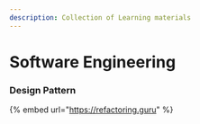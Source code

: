```yaml
---
description: Collection of Learning materials
---
```


# Software Engineering

### Design Pattern

{% embed url="https://refactoring.guru" %}
